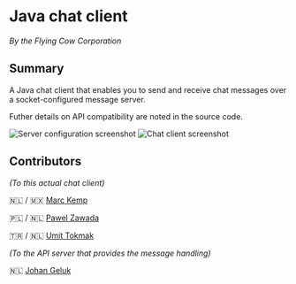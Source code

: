 # Java chat client
*By the Flying Cow Corporation*

## Summary
A Java chat client that enables you to send and receive chat messages over a socket-configured message server.

Futher details on API compatibility are noted in the source code.

![Server configuration screenshot](http://img.smakkie.com/server_config.jpg)
![Chat client screenshot](http://img.smakkie.com/chat_client.jpg)

## Contributors 
*(To this actual chat client)*

🇳🇱 / 🇲🇽 [Marc Kemp](https://github.com/prepless)

🇵🇱 / 🇳🇱 [Pawel Zawada](https://github.com/pawel-zawada)

🇹🇷 / 🇳🇱 [Umit Tokmak](https://github.com/umittokmak42)

*(To the API server that provides the message handling)*

🇳🇱 [Johan Geluk](https://github.com/Baggykiin)

